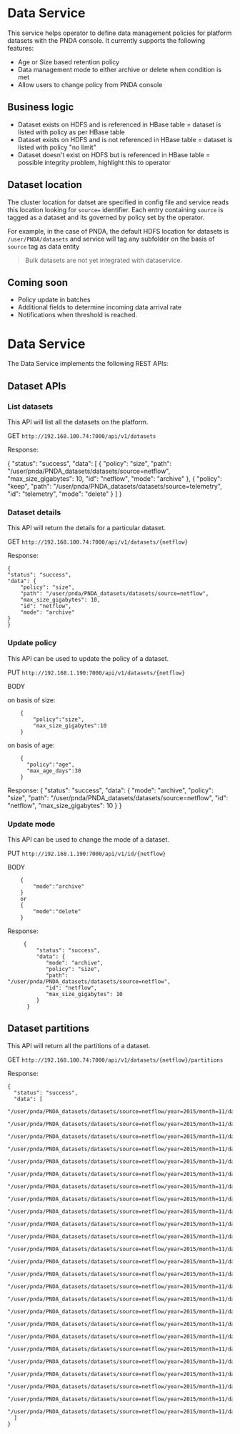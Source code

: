 # Data Service

This service helps operator to define data management policies for platform datasets with the PNDA console. It currently supports the following features:

* Age or Size based retention policy
* Data management mode to either archive or delete when condition is met
* Allow users to change policy from PNDA console


## Business logic

- Dataset exists on HDFS and is referenced in HBase table = dataset is listed with policy as per HBase table
- Dataset exists on HDFS and is not referenced in HBase table = dataset is listed with policy "no limit" 
- Dataset doesn't exist on HDFS but is referenced in HBase table = possible integrity problem, highlight this to operator

## Dataset location

The cluster location for datset are specified in config file and service reads this location looking for `source=` identifier. Each entry containing `source` is tagged as a dataset and its governed by policy set by the operator.

For example, in the case of PNDA, the default HDFS location for datasets is `/user/PNDA/datasets` and service will tag any subfolder on the basis of `source` tag as data entity

> Bulk datasets are not yet integrated with dataservice.

## Coming soon

 - Policy update in batches
 - Additional fields to determine incoming data arrival rate
 - Notifications when threshold is reached.

# Data Service 

The Data Service implements the following REST APIs:

## Dataset APIs 

### List datasets

This API will list all the datasets on the platform.

GET `http://192.168.100.74:7000/api/v1/datasets`

Response:

   {
    "status": "success",
    "data": [
      {
        "policy": "size",
        "path": "/user/pnda/PNDA_datasets/datasets/source=netflow",
        "max_size_gigabytes": 10,
        "id": "netflow",
        "mode": "archive"
      },
      {
        "policy": "keep",
        "path": "/user/pnda/PNDA_datasets/datasets/source=telemetry",
        "id": "telemetry",
        "mode": "delete"
      }
    ]
  }

### Dataset details

This API will return the details for a particular dataset.

GET `http://192.168.100.74:7000/api/v1/datasets/{netflow}`

Response:
  
    {
    "status": "success",
    "data": {
        "policy": "size",
        "path": "/user/pnda/PNDA_datasets/datasets/source=netflow",
        "max_size_gigabytes": 10,
        "id": "netflow",
        "mode": "archive"
    }
	}

### Update policy

This API can be used to update the policy of a dataset.

PUT `http://192.168.1.190:7000/api/v1/datasets/{netflow}`

BODY  

on basis of size:
	    
	    {
  			"policy":"size", 
  			"max_size_gigabytes":10
		}
		
on basis of age:

		{ 
          "policy":"age", 
		  "max_age_days":30 
        }

Response:
	 {
    	"status": "success",
    	"data": {
        "mode": "archive",
        "policy": "size",
        "path": "/user/pnda/PNDA_datasets/datasets/source=netflow",
        "id": "netflow",
        "max_size_gigabytes": 10
    	}
	}

### Update mode

This API can be used to change the mode of a dataset.

PUT `http://192.168.1.190:7000/api/v1/id/{netflow}`

BODY  
    
		{
  			"mode":"archive"
		}
		or
		{
			"mode":"delete"
		}

Response:

	     {
             "status": "success",
             "data": {
                "mode": "archive",
                "policy": "size",
                "path": "/user/pnda/PNDA_datasets/datasets/source=netflow",
                "id": "netflow",
                "max_size_gigabytes": 10
             }
          }

## Dataset partitions

This API will return all the partitions of a dataset.

GET `http://192.168.100.74:7000/api/v1/datasets/{netflow}/partitions`


Response:

    {
      "status": "success",
      "data": [
        "/user/pnda/PNDA_datasets/datasets/source=netflow/year=2015/month=11/day=01/hour=15",
        "/user/pnda/PNDA_datasets/datasets/source=netflow/year=2015/month=11/day=01/hour=16",
        "/user/pnda/PNDA_datasets/datasets/source=netflow/year=2015/month=11/day=01/hour=17",
        "/user/pnda/PNDA_datasets/datasets/source=netflow/year=2015/month=11/day=01/hour=18",
        "/user/pnda/PNDA_datasets/datasets/source=netflow/year=2015/month=11/day=01/hour=19",
        "/user/pnda/PNDA_datasets/datasets/source=netflow/year=2015/month=11/day=01/hour=20",
        "/user/pnda/PNDA_datasets/datasets/source=netflow/year=2015/month=11/day=01/hour=21",
        "/user/pnda/PNDA_datasets/datasets/source=netflow/year=2015/month=11/day=01/hour=22",
        "/user/pnda/PNDA_datasets/datasets/source=netflow/year=2015/month=11/day=01/hour=23",
        "/user/pnda/PNDA_datasets/datasets/source=netflow/year=2015/month=11/day=02/hour=00",
        "/user/pnda/PNDA_datasets/datasets/source=netflow/year=2015/month=11/day=02/hour=01",
        "/user/pnda/PNDA_datasets/datasets/source=netflow/year=2015/month=11/day=02/hour=02",
        "/user/pnda/PNDA_datasets/datasets/source=netflow/year=2015/month=11/day=02/hour=03",
        "/user/pnda/PNDA_datasets/datasets/source=netflow/year=2015/month=11/day=02/hour=04",
        "/user/pnda/PNDA_datasets/datasets/source=netflow/year=2015/month=11/day=02/hour=05",
        "/user/pnda/PNDA_datasets/datasets/source=netflow/year=2015/month=11/day=06/hour=09",
        "/user/pnda/PNDA_datasets/datasets/source=netflow/year=2015/month=11/day=06/hour=10",
        "/user/pnda/PNDA_datasets/datasets/source=netflow/year=2015/month=11/day=06/hour=11",
        "/user/pnda/PNDA_datasets/datasets/source=netflow/year=2015/month=11/day=06/hour=12",
        "/user/pnda/PNDA_datasets/datasets/source=netflow/year=2015/month=11/day=06/hour=13",
        "/user/pnda/PNDA_datasets/datasets/source=netflow/year=2015/month=11/day=06/hour=14",
        "/user/pnda/PNDA_datasets/datasets/source=netflow/year=2015/month=11/day=06/hour=15",
        "/user/pnda/PNDA_datasets/datasets/source=netflow/year=2015/month=11/day=06/hour=16",
        "/user/pnda/PNDA_datasets/datasets/source=netflow/year=2015/month=11/day=06/hour=17",
        "/user/pnda/PNDA_datasets/datasets/source=netflow/year=2015/month=11/day=06/hour=18"
      ]
    }
